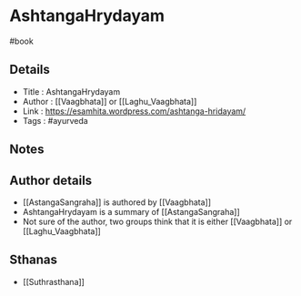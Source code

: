 # AshtangaHrydayam

#book

## Details

- Title   : AshtangaHrydayam
- Author  : [[Vaagbhata]] or [[Laghu_Vaagbhata]]
- Link    : https://esamhita.wordpress.com/ashtanga-hridayam/
- Tags    : #ayurveda 

## Notes


## Author details

- [[AstangaSangraha]] is authored by [[Vaagbhata]]
- AshtangaHrydayam is a summary of [[AstangaSangraha]]
- Not sure of the author, two groups think that it is either [[Vaagbhata]] or [[Laghu_Vaagbhata]]

## Sthanas

- [[Suthrasthana]]
